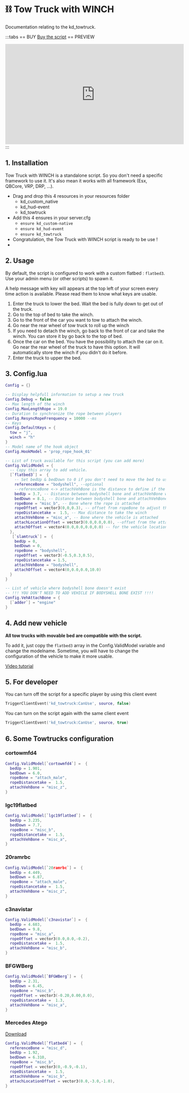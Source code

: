 # :chains: Tow Truck with WINCH
Documentation relating to the kd_towtruck.

:::tabs
== BUY
[Buy the script](https://store.jumpon-studios.com/package/5207275)
== PREVIEW
<iframe width="560" height="315" src="https://www.youtube.com/embed/derm4LaiuGo?si=3PLcRE8vNp_iTgrN" title="YouTube video player" frameborder="0" allow="accelerometer; autoplay; clipboard-write; encrypted-media; gyroscope; picture-in-picture; web-share" allowfullscreen></iframe>
:::

## 1. Installation
Tow Truck with WINCH is a standalone script. So you don't need a specific framework to use it. It's also mean it works with all framework (Esx, QBCore, VRP, DRP, …).

- Drag and drop this 4 resources in your resources folder
  - kd_custom_native
  - kd_hud-event
  - kd_towtruck
- Add this 4 ensures in your server.cfg
  - `ensure kd_custom-native`
  - `ensure kd_hud-event`
  - `ensure kd_towtruck`
- Congratulation, the Tow Truck with WINCH script is ready to be use !
- 
## 2. Usage
By default, the script is configured to work with a custom flatbed : `flatbed3`. Use your admin menu (or other scripts) to spawn it. 

A help message with key will appears at the top left of your screen every time action is available. Please read them to know what keys are usable. 
1. Enter the truck to lower the bed. Wait the bed is fully down to get out of the truck.
2. Go to the top of bed to take the winch.
3. Go to the front of the car you want to tow to attach the winch.
4. Go near the rear wheel of tow truck to roll up the winch
5. If you need to detach the winch, go back to the front of car and take the winch. You can store it by go back to the top of bed. 
6. Once the car on the bed. You have the possibility to attach the car on it. Go near the rear wheel of the truck to have this option. It will automatically store the winch if you didn't do it before. 
7. Enter the truck to upper the bed.

## 3. Config.lua
```lua
Config = {}

-- Display helpfull information to setup a new truck
Config.Debug = false
-- Max length of the winch
Config.MaxLengthRope = 19.0
-- Duration to synchronize the rope between players 
Config.ResyncRopeFrenquency = 10000 --ms
-- Keys
Config.DefaultKeys = {
  tow = "j",
  winch = "h"
}
-- Model name of the hook object
Config.HookModel = 'prop_rope_hook_01'

-- List of truck available for this script (you can add more)
Config.ValidModel = {
  -- Copy this array to add vehicle.
  [`flatbed3`] =  {
    -- Set bedUp & bedDown to 0 if you don't need to move the bed to use the winch
    referenceBone = "bodyshell", --optional
    --referenceBone <-> attachVehBone is the distance to define if the bed is up or down
    bedUp = 3.7, -- Distance between bodyshell bone and attachVehBone when the bed is up
    bedDown = 8.1, -- Distance between bodyshell bone and attachVehBone when the bed is down
    ropeBone = "misc_b", -- Bone where the rope is attached
    ropeOffset = vector3(0,0,0.3), -- offset from ropeBone to adjust the position of the rope (optional)
    ropeDistancetake =  1.5, -- Max distance to take the winch
    attachVehBone = "misc_a", -- Bone where the vehicle is attached
    attachLocationOffset = vector3(0.0,0.0,0.0), --offset from the attachVehBone bone (optional)
    attachOffset = vector4(0.0,0.0,0.0,0.0) -- for the vehicle location when attach (w value is the tilt) (optional)
  },
   [`slamtruck`] =  {
    bedUp = 0,
    bedDown = 0,
    ropeBone = "bodyshell",
    ropeOffset = vector3(-0.5,0.3,0.5),
    ropeDistancetake = 1.5,
    attachVehBone = "bodyshell",
    attachOffset = vector4(0,0.0,0.0,10.0)
  }
}

-- List of vehicle where bodyshell bone doesn't exist
-- !!! YOU DON'T NEED TO ADD VEHICLE IF BODYSHELL BONE EXIST !!!!
Config.VehAttachBone = {
  [`adder`] = "engine"
}
```
## 4. Add new vehicle

**All tow trucks with movable bed are compatible with the script.**

To add it, just copy the `flatbed3` array in the Config.ValidModel variable and change the modelname. Sometime, you will have to change the configuration of the vehicle to make it more usable. 

[Video tutorial](https://youtu.be/fIqxunMiysM?si=XlnLo-6CRWjvettT)
## 5. For developer
You can turn off the script for a specific player by using this client event
```lua
TriggerClientEvent('kd_towtruck:CanUse', source, false)
```
You can turn on the script again with the same client event
```lua
TriggerClientEvent('kd_towtruck:CanUse', source, true)
```

## 6. Some Towtrucks configuration
### cortowmfd4
```lua
Config.ValidModel[`cortowmfd4`] =  {
  bedUp = 1.901,
  bedDown = 6.0,
  ropeBone = "attach_male",
  ropeDistancetake =  1.5,
  attachVehBone = "misc_z",
}
```
### lgc19flatbed
```lua
Config.ValidModel[`lgc19flatbed`] =  {
  bedUp = 3.235,
  bedDown = 7.7,
  ropeBone = "misc_b",
  ropeDistancetake =  1.5,
  attachVehBone = "misc_a",
}
```
### 20ramrbc
```lua
Config.ValidModel[`20ramrbc`] =  {
  bedUp = 4.449,
  bedDown = 6.87,
  ropeBone = "attach_male",
  ropeDistancetake =  1.5,
  attachVehBone = "misc_z",
}
```
### c3navistar
```lua
Config.ValidModel[`c3navistar`] =  {
  bedUp = 4.603,
  bedDown = 9.8,
  ropeBone = "misc_a",
  ropeOffset = vector3(0.0,0.0,-0.2),
  ropeDistancetake =  1.5,
  attachVehBone = "misc_b",
}
```
### BFGWBerg
```lua
Config.ValidModel[`BFGWBerg`] =  {
  bedUp = 2.31,
  bedDown = 6.45,
  ropeBone = "misc_b",
  ropeOffset = vector3(-0.20,0.00,0.0),
  ropeDistancetake =  1.3,
  attachVehBone = "misc_a",
}
```
### Mercedes Atego
[Download](https://www.gtainside.com/en/gta5/cars/185943-mercedes-benz-atego-adac-flatbed/)
```lua
Config.ValidModel[`flatbed4`] =  {
  referenceBone = "misc_d",
  bedUp = 1.92,
  bedDown = 6.310,
  ropeBone = "misc_b",
  ropeOffset = vector3(0,-0.9,-0.1),
  ropeDistancetake =  1.5,
  attachVehBone = "misc_b",
  attachLocationOffset = vector3(0.0,-3.0,-1.0),
}
```

